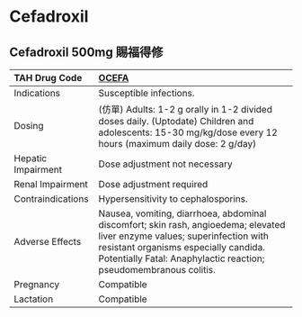 # Cefadroxil

## Cefadroxil 500mg 賜福得修

| TAH Drug Code      | [OCEFA](https://www.tahsda.org.tw/drugs/hissearch.php?drug_code=OCEFA)                                                                                                                                                                  |
|:-------------------|:----------------------------------------------------------------------------------------------------------------------------------------------------------------------------------------------------------------------------------------|
| Indications        | Susceptible infections.                                                                                                                                                                                                                 |
| Dosing             | (仿單) Adults: 1-2 g orally in 1-2 divided doses daily. (Uptodate) Children and adolescents: 15-30 mg/kg/dose every 12 hours (maximum daily dose: 2 g/day)                                                                              |
| Hepatic Impairment | Dose adjustment not necessary                                                                                                                                                                                                           |
| Renal Impairment   | Dose adjustment required                                                                                                                                                                                                                |
| Contraindications  | Hypersensitivity to cephalosporins.                                                                                                                                                                                                     |
| Adverse Effects    | Nausea, vomiting, diarrhoea, abdominal discomfort; skin rash, angioedema; elevated liver enzyme values; superinfection with resistant organisms especially candida. Potentially Fatal: Anaphylactic reaction; pseudomembranous colitis. |
| Pregnancy          | Compatible                                                                                                                                                                                                                              |
| Lactation          | Compatible                                                                                                                                                                                                                              |

